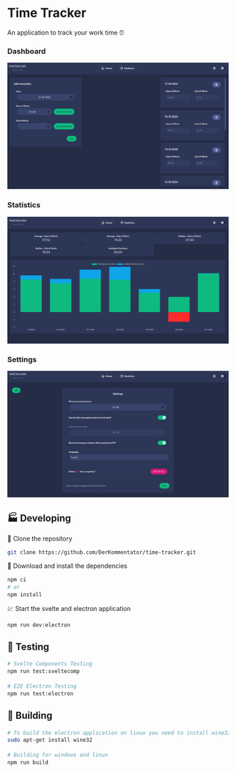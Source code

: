 # Time Tracker

An application to track your work time ⏰

### Dashboard

<p float="left">
  <img src="docs/images/dashboard.png">
</p>

### Statistics

<p align="center">
  <img src="docs/images/stats.png">
</p>

### Settings

<p align="center">
  <img src="docs/images/settings.png">
</p>

## 🏭 Developing

👥 Clone the repository

```bash
git clone https://github.com/DerKommentator/time-tracker.git
```

🔽 Download and install the dependencies

```bash
npm ci
# or
npm install
```

💹 Start the svelte and electron application

```bash
npm run dev:electron
```

## 🧪 Testing

```bash
# Svelte Components Testing
npm run test:sveltecomp

# E2E Electron Testing
npm run test:electron
```

## 🔨 Building

```bash
# To build the electron application on linux you need to install wine32
sudo apt-get install wine32

# Building for windows and linux
npm run build
```
